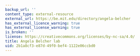 ```yaml
---
backup_url: ''
content_type: external-resource
external_url: https://be.mit.edu/directory/angela-belcher
has_external_licence_warning: true
has_external_license_warning: true
is_broken: ''
license: https://creativecommons.org/licenses/by-nc-sa/4.0/
title: Angela Belcher lab
uid: 2b1a8cf3-e87d-49f0-bef4-1122e06ccbd0
---
```

